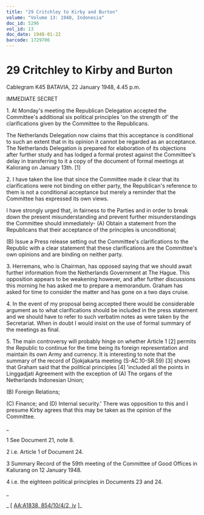 ```yaml
---
title: "29 Critchley to Kirby and Burton"
volume: "Volume 13: 1948, Indonesia"
doc_id: 5296
vol_id: 13
doc_date: 1948-01-22
barcode: 1729706
---
```


# 29 Critchley to Kirby and Burton

Cablegram K45 BATAVIA, 22 January 1948, 4.45 p.m.

IMMEDIATE SECRET

1\. At Monday's meeting the Republican Delegation accepted the Committee's additional six political principles 'on the strength of' the clarifications given by the Committee to the Republicans.

The Netherlands Delegation now claims that this acceptance is conditional to such an extent that in its opinion it cannot be regarded as an acceptance. The Netherlands Delegation is prepared for elaboration of its objections after further study and has lodged a formal protest against the Committee's delay in transferring to it a copy of the document of formal meetings at Kaliorang on January 13th. [1]

2\. I have taken the line that since the Committee made it clear that its clarifications were not binding on either party, the Republican's reference to them is not a conditional acceptance but merely a reminder that the Committee has expressed its own views.

I have strongly urged that, in fairness to the Parties and in order to break down the present misunderstanding and prevent further misunderstandings the Committee should immediately- (A) Obtain a statement from the Republicans that their acceptance of the principles is unconditional;

(B) Issue a Press release setting out the Committee's clarifications to the Republic with a clear statement that these clarifications are the Committee's own opinions and are binding on neither party.

3\. Herremans, who is Chairman, has opposed saying that we should await further information from the Netherlands Government at The Hague. This opposition appears to be weakening however, and after further discussions this morning he has asked me to prepare a memorandum. Graham has asked for time to consider the matter and has gone on a two days cruise.

4\. In the event of my proposal being accepted there would be considerable argument as to what clarifications should be included in the press statement and we should have to refer to such verbatim notes as were taken by the Secretariat. When in doubt I would insist on the use of formal summary of the meetings as final.

5\. The main controversy will probably hinge on whether Article 1 [2] permits the Republic to continue for the time being its foreign representation and maintain its own Army and currency. It is interesting to note that the summary of the record of Djokjakarta meeting (S-AC.10-SR.59) [3] shows that Graham said that the political principles [4] 'included all the points in Linggadjati Agreement with the exception of (A) The organs of the Netherlands Indonesian Union;

(B) Foreign Relations;

(C) Finance; and (D) Internal security.' There was opposition to this and I presume Kirby agrees that this may be taken as the opinion of the Committee.

_

1 See Document 21, note 8.

2 i.e. Article 1 of Document 24.

3 Summary Record of the 59th meeting of the Committee of Good Offices in Kaliurang on 12 January 1948.

4 i.e. the eighteen political principles in Documents 23 and 24.

_

_ [ [AA:A1838, 854/10/4/2, iv](http://www.naa.gov.au/cgi-bin/Search?O=I&Number=1729706) ]_
